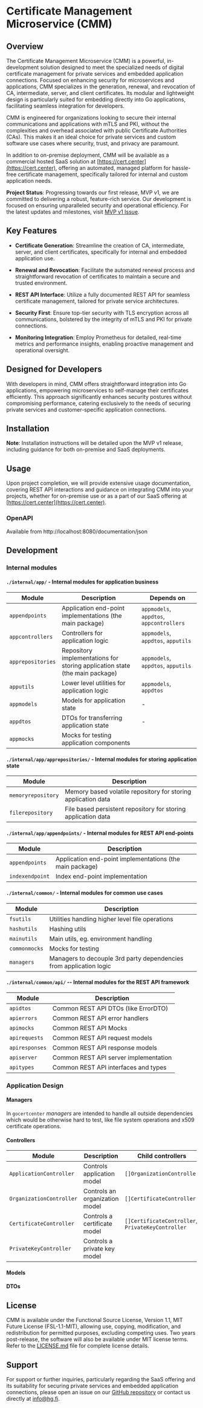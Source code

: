 # Certificate Management Microservice (CMM)

## Overview

The Certificate Management Microservice (CMM) is a powerful, in-development 
solution designed to meet the specialized needs of digital certificate 
management for private services and embedded application connections. Focused 
on enhancing security for microservices and applications, CMM specializes in 
the generation, renewal, and revocation of CA, intermediate, server, and client 
certificates. Its modular and lightweight design is particularly suited for 
embedding directly into Go applications, facilitating seamless integration for 
developers.

CMM is engineered for organizations looking to secure their internal 
communications and applications with mTLS and PKI, without the 
complexities and overhead associated with public Certificate Authorities (CAs). 
This makes it an ideal choice for private services and custom software use 
cases where security, trust, and privacy are paramount.

In addition to on-premise deployment, CMM will be available as a commercial 
hosted SaaS solution at [https://cert.center](https://cert.center), offering an 
automated, managed platform for hassle-free certificate management, 
specifically tailored for internal and custom application needs.

**Project Status**: Progressing towards our first release, MVP v1, we are 
committed to delivering a robust, feature-rich service. Our development is 
focused on ensuring unparalleled security and operational efficiency. For the 
latest updates and milestones, visit 
[MVP v1 Issue](https://github.com/hyperifyio/gocertcenter/issues/1).

## Key Features

- **Certificate Generation**: Streamline the creation of CA, intermediate, 
  server, and client certificates, specifically for internal and embedded 
  application use.

- **Renewal and Revocation**: Facilitate the automated renewal process and 
  straightforward revocation of certificates to maintain a secure and trusted 
  environment.

- **REST API Interface**: Utilize a fully documented REST API for seamless 
  certificate management, tailored for private service architectures.

- **Security First**: Ensure top-tier security with TLS encryption across all 
  communications, bolstered by the integrity of mTLS and PKI for private 
  connections.

- **Monitoring Integration**: Employ Prometheus for detailed, real-time metrics 
  and performance insights, enabling proactive management and operational 
  oversight.

## Designed for Developers

With developers in mind, CMM offers straightforward integration into Go 
applications, empowering microservices to self-manage their certificates 
efficiently. This approach significantly enhances security postures without 
compromising performance, catering exclusively to the needs of securing private 
services and customer-specific application connections.

## Installation

**Note**: Installation instructions will be detailed upon the MVP v1 release, 
including guidance for both on-premise and SaaS deployments.

## Usage

Upon project completion, we will provide extensive usage documentation, 
covering REST API interactions and guidance on integrating CMM into your 
projects, whether for on-premise use or as a part of our SaaS offering at 
[https://cert.center](https://cert.center).

### OpenAPI

Available from http://localhost:8080/documentation/json

## Development

### Internal modules

#### `./internal/app/` - Internal modules for application business

| Module            | Description                                                                 | Depends on                               |
|-------------------|-----------------------------------------------------------------------------|------------------------------------------|
| `appendpoints`    | Application end-point implementations (the main package)                    | `appmodels`, `appdtos`, `appcontrollers` |
| `appcontrollers`  | Controllers for application logic                                           | `appmodels`, `appdtos`, `apputils`       |
| `apprepositories` | Repository implementations for storing application state (the main package) | `appmodels`, `appdtos`, `apputils`       |
| `apputils`        | Lower level utilities for application logic                                 | `appmodels`, `appdtos`                   |
| `appmodels`       | Models for application state                                                | -                                        |
| `appdtos`         | DTOs for transferring application state                                     | -                                        |
| `appmocks`        | Mocks for testing application components                                    |                                          |

#### `./internal/app/apprepositories/` - Internal modules for storing application state

| Module               | Description                                                                 |
|----------------------|-----------------------------------------------------------------------------|
| `memoryrepository`   | Memory based volatile repository for storing application data               |
| `filerepository`     | File based persistent repository for storing application data               |

#### `./internal/app/appendpoints/` - Internal modules for REST API end-points

| Module            | Description                                              |
|-------------------|----------------------------------------------------------|
| `appendpoints`    | Application end-point implementations (the main package) |
| `indexendpoint`   | Index end-point implementation                           |

#### `./internal/common/` - Internal modules for common use cases

| Module        | Description                                                        |
|---------------|--------------------------------------------------------------------|
| `fsutils`     | Utilities handling higher level file operations                    |
| `hashutils`   | Hashing utils                                                      |
| `mainutils`   | Main utils, eg. environment handling                               |
| `commonmocks` | Mocks for testing                                                  |
| `managers`    | Managers to decouple 3rd party dependencies from application logic |

#### `./internal/common/api/` -- Internal modules for the REST API framework

| Module         | Description                           |
|----------------|---------------------------------------|
| `apidtos`      | Common REST API DTOs (like ErrorDTO)  |
| `apierrors`    | Common REST API error handlers        |
| `apimocks`     | Common REST API Mocks                 |
| `apirequests`  | Common REST API request models        |
| `apiresponses` | Common REST API response models       |
| `apiserver`    | Common REST API server implementation |
| `apitypes`     | Common REST API interfaces and types  |

### Application Design

#### Managers

In `gocertcenter` *managers* are intended to handle all outside dependencies 
which would be otherwise hard to test, like file system operations and x509 
certificate operations.

#### Controllers

| Module                             | Description                    | Child controllers                                 | Parent relations                                    |
|------------------------------------|--------------------------------|---------------------------------------------------|-----------------------------------------------------|
| `ApplicationController`            | Controls application model     | `[]OrganizationController`                        |                                                     |
| `OrganizationController`           | Controls an organization model | `[]CertificateController`                         | `ApplicationController`                             |
| `CertificateController`            | Controls a certificate model   | `[]CertificateController`, `PrivateKeyController` | `OrganizationController` or `CertificateController` |
| `PrivateKeyController`             | Controls a private key model   |                                                   | `CertificateController`                             |

#### Models

#### DTOs


## License

CMM is available under the Functional Source License, Version 1.1, MIT Future 
License (FSL-1.1-MIT), allowing use, copying, modification, and redistribution 
for permitted purposes, excluding competing uses. Two years post-release, the 
software will also be available under MIT license terms. Refer to the 
[LICENSE.md](LICENSE) file for complete license details.

## Support

For support or further inquiries, particularly regarding the SaaS offering and 
its suitability for securing private services and embedded application 
connections, please open an issue on our 
[GitHub repository](https://github.com/hyperifyio/gocertcenter/issues) or contact us 
directly at info@hg.fi.
